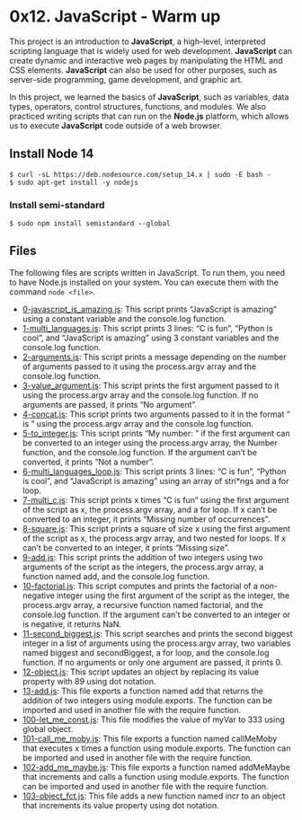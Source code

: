 # 0x12. JavaScript - Warm up
This project is an introduction to **JavaScript**, a high-level, interpreted scripting language that is widely used for web development. **JavaScript** can create dynamic and interactive web pages by manipulating the HTML and CSS elements. **JavaScript** can also be used for other purposes, such as server-side programming, game development, and graphic art.

In this project, we learned the basics of **JavaScript**, such as variables, data types, operators, control structures, functions, and modules. We also practiced writing scripts that can run on the **Node.js** platform, which allows us to execute **JavaScript** code outside of a web browser.

## Install Node 14
```
$ curl -sL https://deb.nodesource.com/setup_14.x | sudo -E bash -
$ sudo apt-get install -y nodejs
```
### Install semi-standard
```
$ sudo npm install semistandard --global
```
## Files
The following files are scripts written in JavaScript. To run them, you need to have Node.js installed on your system. You can execute them with the command `node <file>`.

- [0-javascript_is_amazing.js](https://github.com/ahmedmkamal313/alx-higher_level_programming/blob/master/0x12-javascript-warm_up/0-javascript_is_amazing.js): This script prints “JavaScript is amazing” using a constant variable and the console.log function.
- [1-multi_languages.js](https://github.com/ahmedmkamal313/alx-higher_level_programming/blob/master/0x12-javascript-warm_up/1-multi_languages.js): This script prints 3 lines: “C is fun”, “Python is cool”, and “JavaScript is amazing” using 3 constant variables and the console.log function.
- [2-arguments.js](https://github.com/ahmedmkamal313/alx-higher_level_programming/blob/master/0x12-javascript-warm_up/2-arguments.js): This script prints a message depending on the number of arguments passed to it using the process.argv array and the console.log function.
- [3-value_argument.js](https://github.com/ahmedmkamal313/alx-higher_level_programming/blob/master/0x12-javascript-warm_up/3-value_argument.js): This script prints the first argument passed to it using the process.argv array and the console.log function. If no arguments are passed, it prints “No argument”.
- [4-concat.js](https://github.com/ahmedmkamal313/alx-higher_level_programming/blob/master/0x12-javascript-warm_up/4-concat.js): This script prints two arguments passed to it in the format “<arg1> is <arg2>” using the process.argv array and the console.log function.
- [5-to_integer.js](https://github.com/ahmedmkamal313/alx-higher_level_programming/blob/master/0x12-javascript-warm_up/5-to_integer.js): This script prints “My number: <first argument converted in integer>” if the first argument can be converted to an integer using the process.argv array, the Number function, and the console.log function. If the argument can’t be converted, it prints “Not a number”.
- [6-multi_languages_loop.js](https://github.com/ahmedmkamal313/alx-higher_level_programming/blob/master/0x12-javascript-warm_up/6-multi_languages_loop.js): This script prints 3 lines: “C is fun”, “Python is cool”, and “JavaScript is amazing” using an array of stri*ngs and a for loop.
- [7-multi_c.js](https://github.com/ahmedmkamal313/alx-higher_level_programming/blob/master/0x12-javascript-warm_up/7-multi_c.js): This script prints x times “C is fun” using the first argument of the script as x, the process.argv array, and a for loop. If x can’t be converted to an integer, it prints “Missing number of occurrences”.
- [8-square.js](https://github.com/ahmedmkamal313/alx-higher_level_programming/blob/master/0x12-javascript-warm_up/8-square.js): This script prints a square of size x using the first argument of the script as x, the process.argv array, and two nested for loops. If x can’t be converted to an integer, it prints “Missing size”.
- [9-add.js](https://github.com/ahmedmkamal313/alx-higher_level_programming/blob/master/0x12-javascript-warm_up/9-add.js): This script prints the addition of two integers using two arguments of the script as the integers, the process.argv array, a function named add, and the console.log function.
- [10-factorial.js](https://github.com/ahmedmkamal313/alx-higher_level_programming/blob/master/0x12-javascript-warm_up/10-factorial.js): This script computes and prints the factorial of a non-negative integer using the first argument of the script as the integer, the process.argv array, a recursive function named factorial, and the console.log function. If the argument can’t be converted to an integer or is negative, it returns NaN.
- [11-second_biggest.js](https://github.com/ahmedmkamal313/alx-higher_level_programming/blob/master/0x12-javascript-warm_up/11-second_biggest.js): This script searches and prints the second biggest integer in a list of arguments using the process.argv array, two variables named biggest and secondBiggest, a for loop, and the console.log function. If no arguments or only one argument are passed, it prints 0.
- [12-object.js](https://github.com/ahmedmkamal313/alx-higher_level_programming/blob/master/0x12-javascript-warm_up/12-object.js): This script updates an object by replacing its value property with 89 using dot notation.
- [13-add.js](https://github.com/ahmedmkamal313/alx-higher_level_programming/blob/master/0x12-javascript-warm_up/13-add.js): This file exports a function named add that returns the addition of two integers using module.exports. The function can be imported and used in another file with the require function.
- [100-let_me_const.js](https://github.com/ahmedmkamal313/alx-higher_level_programming/blob/master/0x12-javascript-warm_up/100-let_me_const.js): This file modifies the value of myVar to 333 using global object.
- [101-call_me_moby.js](https://github.com/ahmedmkamal313/alx-higher_level_programming/blob/master/0x12-javascript-warm_up/101-call_me_moby.js): This file exports a function named callMeMoby that executes x times a function using module.exports. The function can be imported and used in another file with the require function.
- [102-add_me_maybe.js](https://github.com/ahmedmkamal313/alx-higher_level_programming/blob/master/0x12-javascript-warm_up/102-add_me_maybe.js): This file exports a function named addMeMaybe that increments and calls a function using module.exports. The function can be imported and used in another file with the require function.
- [103-object_fct.js](https://github.com/ahmedmkamal313/alx-higher_level_programming/blob/master/0x12-javascript-warm_up/103-object_fct.js): This file adds a new function named incr to an object that increments its value property using dot notation.
